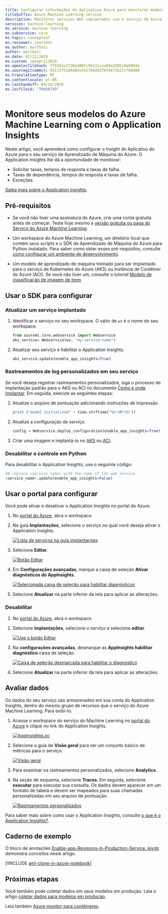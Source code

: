 ```yaml
---
title: Configurar informações de Aplicativo Azure para monitorar modelos de ML
titleSuffix: Azure Machine Learning service
description: Monitorar serviços Web implantados com o serviço de Azure Machine Learning usando o Aplicativo Azure insights
services: machine-learning
ms.service: machine-learning
ms.subservice: core
ms.topic: conceptual
ms.reviewer: jmartens
ms.author: marthalc
author: marthalc
ms.date: 07/12/2019
ms.custom: seoapril2019
ms.openlocfilehash: ff9261e2720ed80fc96131cea69d2985c8e0883e
ms.sourcegitcommit: 65131f6188a02efe1704d92f0fd473b21c760d08
ms.translationtype: MT
ms.contentlocale: pt-BR
ms.lasthandoff: 09/10/2019
ms.locfileid: "70858749"
---
```

# <a name="monitor-your-azure-machine-learning-models-with-application-insights"></a>Monitore seus modelos do Azure Machine Learning com o Application Insights

Neste artigo, você aprenderá como configurar o Insight do Aplicativo do Azure para o seu serviço de Aprendizado de Máquina do Azure. O Application Insights lhe dá a oportunidade de monitorar:
* Solicitar taxas, tempos de resposta e taxas de falha.
* Taxas de dependência, tempos de resposta e taxas de falha.
* Exceções.

[Saiba mais sobre o Application Insights](../../azure-monitor/app/app-insights-overview.md). 


## <a name="prerequisites"></a>Pré-requisitos

* Se você não tiver uma assinatura do Azure, crie uma conta gratuita antes de começar. Teste hoje mesmo a [versão gratuita ou paga do Serviço do Azure Machine Learning](https://aka.ms/AMLFree).

* Um workspace do Azure Machine Learning, um diretório local que contém seus scripts e o SDK de Aprendizado de Máquina do Azure para Python instalado. Para saber como obter esses pré-requisitos, consulte [como configurar um ambiente de desenvolvimento](how-to-configure-environment.md).
* Um modelo de aprendizado de máquina treinado para ser implantado para o serviço de Kubernetes do Azure (AKS) ou Instância de Contêiner do Azure (ACI). Se você não tiver um, consulte o tutorial [Modelo de classificação de imagem de trem](tutorial-train-models-with-aml.md).


## <a name="use-sdk-to-configure"></a>Usar o SDK para configurar 

### <a name="update-a-deployed-service"></a>Atualizar um serviço implantado
1. Identificar o serviço no seu workspace. O valor de `ws` é o nome do seu workspace.

    ```python
    from azureml.core.webservice import Webservice
    aks_service= Webservice(ws, "my-service-name")
    ```
2. Atualizar seu serviço e habilitar o Application Insights. 

    ```python
    aks_service.update(enable_app_insights=True)
    ```

### <a name="log-custom-traces-in-your-service"></a>Rastreamentos de log personalizados em seu serviço
Se você deseja registrar rastreamentos personalizados, siga o processo de implantação padrão para o AKS ou ACI no documento [Como e onde implantar](how-to-deploy-and-where.md). Em seguida, execute as seguintes etapas:

1. Atualize o arquivo de pontuação adicionando instruções de impressão.
    
    ```python
    print ("model initialized" + time.strftime("%H:%M:%S"))
    ```

2. Atualize a configuração de serviço.
    
    ```python
    config = Webservice.deploy_configuration(enable_app_insights=True)
    ```

3. Criar uma imagem e implantá-lo no [AKS](how-to-deploy-to-aks.md) ou [ACI](how-to-deploy-to-aci.md).  

### <a name="disable-tracking-in-python"></a>Desabilitar o controle em Python

Para desabilitar o Application Insights, use o seguinte código:

```python 
## replace <service_name> with the name of the web service
<service_name>.update(enable_app_insights=False)
```
    
## <a name="use-portal-to-configure"></a>Usar o portal para configurar

Você pode ativar e desativar o Application Insights no portal do Azure.

1. No [portal do Azure](https://portal.azure.com), abra o workspace.

1. Na guia **Implantações**, selecione o serviço no qual você deseja ativar o Application Insights.

   [![Lista de serviços na guia implantações](media/how-to-enable-app-insights/Deployments.PNG)](./media/how-to-enable-app-insights/Deployments.PNG#lightbox)

3. Selecione **Editar**.

   [![Botão Editar](media/how-to-enable-app-insights/Edit.PNG)](./media/how-to-enable-app-insights/Edit.PNG#lightbox)

4. Em **Configurações avançadas**, marque a caixa de seleção **Ativar diagnósticos do AppInsights**.

   [![Selecionada caixa de seleção para habilitar diagnósticos](media/how-to-enable-app-insights/AdvancedSettings.png)](./media/how-to-enable-app-insights/AdvancedSettings.png#lightbox)

1. Selecione **Atualizar** na parte inferior da tela para aplicar as alterações. 

### <a name="disable"></a>Desabilitar
1. No [portal do Azure](https://portal.azure.com), abra o workspace.
1. Selecione **implantações**, selecione o serviço e selecione **editar**.

   [![Use o botão Editar](media/how-to-enable-app-insights/Edit.PNG)](./media/how-to-enable-app-insights/Edit.PNG#lightbox)

1. Na **configurações avançadas**, desmarque as **AppInsights habilitar diagnóstico** caixa de seleção. 

   [![Caixa de seleção desmarcada para habilitar o diagnóstico](media/how-to-enable-app-insights/uncheck.png)](./media/how-to-enable-app-insights/uncheck.png#lightbox)

1. Selecione **Atualizar** na parte inferior da tela para aplicar as alterações. 
 

## <a name="evaluate-data"></a>Avaliar dados
Os dados do seu serviço são armazenados em sua conta do Application Insights, dentro do mesmo grupo de recursos que o serviço do Azure Machine Learning.
Para exibi-lo:
1. Acesse o workspace do serviço do Machine Learning no [portal do Azure](https://portal.azure.com) e clique no link do Application Insights.

    [![AppInsightsLoc](media/how-to-enable-app-insights/AppInsightsLoc.png)](./media/how-to-enable-app-insights/AppInsightsLoc.png#lightbox)

1. Selecione a guia de **Visão geral** para ver um conjunto básico de métricas para o serviço.

   [![Visão geral](media/how-to-enable-app-insights/overview.png)](./media/how-to-enable-app-insights/overview.png#lightbox)

3. Para examinar os rastreamentos personalizados, selecione **Analytics**.
4. Na seção de esquema, selecione **Traces**. Em seguida, selecione **executar** para executar sua consulta. Os dados devem aparecer em um formato de tabela e devem ser mapeados para suas chamadas personalizadas em seu arquivo de pontuação. 

   [![Rastreamentos personalizados](media/how-to-enable-app-insights/logs.png)](./media/how-to-enable-app-insights/logs.png#lightbox)

Para saber mais sobre como usar o Application Insights, consulte [o que é o Application Insights?](../../azure-monitor/app/app-insights-overview.md).


## <a name="example-notebook"></a>Caderno de exemplo

O bloco de anotações [Enable-app-Revisions-in-Production-Service. ipynb](https://github.com/Azure/MachineLearningNotebooks/blob/master/how-to-use-azureml/deployment/enable-app-insights-in-production-service/enable-app-insights-in-production-service.ipynb) demonstra conceitos neste artigo. 
 
[!INCLUDE [aml-clone-in-azure-notebook](../../../includes/aml-clone-for-examples.md)]

## <a name="next-steps"></a>Próximas etapas
Você também pode coletar dados em seus modelos em produção. Leia o artigo [coletar dados para modelos em produção](how-to-enable-data-collection.md). 

Leia também [Azure monitor para contêineres](https://docs.microsoft.com/azure/monitoring/monitoring-container-insights-overview?toc=%2fazure%2fmonitoring%2ftoc.json).
